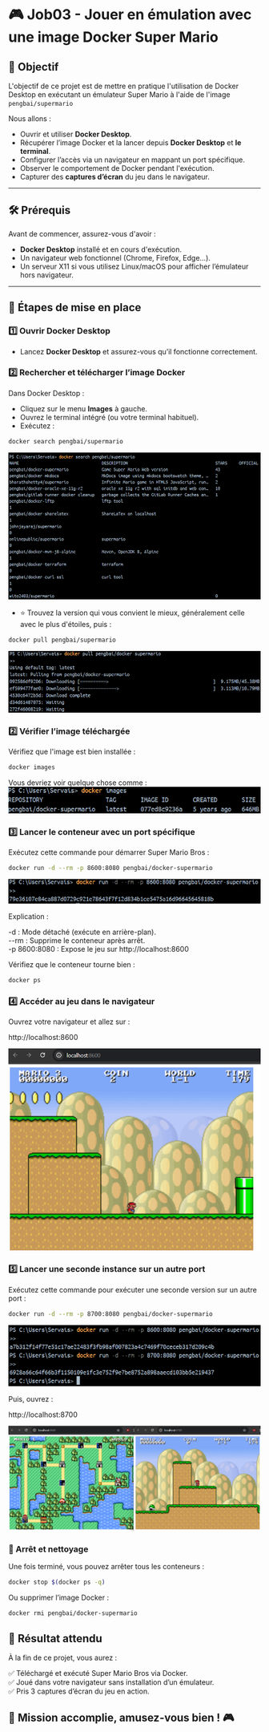 # 🎮 Job03 - Jouer en émulation avec une image Docker Super Mario

## 📌 Objectif

L'objectif de ce projet est de mettre en pratique l'utilisation de Docker Desktop en exécutant un émulateur Super Mario à l'aide de l'image `pengbai/supermario`

Nous allons :  

- Ouvrir et utiliser **Docker Desktop**.  
- Récupérer l’image Docker et la lancer depuis **Docker Desktop** et **le terminal**.  
- Configurer l’accès via un navigateur en mappant un port spécifique.  
- Observer le comportement de Docker pendant l'exécution.  
- Capturer des **captures d’écran** du jeu dans le navigateur.  

---

## 🛠 Prérequis

Avant de commencer, assurez-vous d'avoir :

- **Docker Desktop** installé et en cours d'exécution.  
- Un navigateur web fonctionnel (Chrome, Firefox, Edge…).  
- Un serveur X11 si vous utilisez Linux/macOS pour afficher l’émulateur hors navigateur.  

---

## 🚀 Étapes de mise en place

### 1️⃣ **Ouvrir Docker Desktop**

- Lancez **Docker Desktop** et assurez-vous qu’il fonctionne correctement.

### 2️⃣ **Rechercher et télécharger l’image Docker**

Dans Docker Desktop :

- Cliquez sur le menu **Images** à gauche.  
- Ouvrez le terminal intégré (ou votre terminal habituel).  
- Exécutez :

```sh
docker search pengbai/supermario
```
![docker search](/Job03/image/image1.png)

- ⭐ Trouvez la version qui vous convient le mieux, généralement celle avec le plus d'étoiles, puis :
```sh
docker pull pengbai/supermario
```
![docker pull](/Job03/image/image2.png)


### 2️⃣ Vérifier l’image téléchargée

Vérifiez que l'image est bien installée :

```sh
docker images
```
Vous devriez voir quelque chose comme :
![docker images](/Job03/image/image3.png)

### 3️⃣ Lancer le conteneur avec un port spécifique

Exécutez cette commande pour démarrer Super Mario Bros :

```sh
docker run -d --rm -p 8600:8080 pengbai/docker-supermario
```
![docker run](/Job03/image/image4.png)

Explication :

-d : Mode détaché (exécute en arrière-plan).  
--rm : Supprime le conteneur après arrêt.  
-p 8600:8080 : Expose le jeu sur http://localhost:8600  

Vérifiez que le conteneur tourne bien :  

```sh
docker ps
```

### 4️⃣ Accéder au jeu dans le navigateur

Ouvrez votre navigateur et allez sur :

http://localhost:8600

![docker images](/Job03/image/image5.png)

### 5️⃣ Lancer une seconde instance sur un autre port

Exécutez cette commande pour exécuter une seconde version sur un autre port :

```sh
docker run -d --rm -p 8700:8080 pengbai/docker-supermario
```
![docker run 2](/Job03/image/image6.png)

Puis, ouvrez :

http://localhost:8700

![docker run double instance](/Job03/image/image7.png)

### 🛑 Arrêt et nettoyage

Une fois terminé, vous pouvez arrêter tous les conteneurs :

```sh
docker stop $(docker ps -q)
```

Ou supprimer l’image Docker :

```sh
docker rmi pengbai/docker-supermario
```

## 🎯 Résultat attendu

À la fin de ce projet, vous aurez : 

✅ Téléchargé et exécuté Super Mario Bros via Docker.  
✅ Joué dans votre navigateur sans installation d’un émulateur.  
✅ Pris 3 captures d’écran du jeu en action.  

## 🚀 Mission accomplie, amusez-vous bien ! 🎮